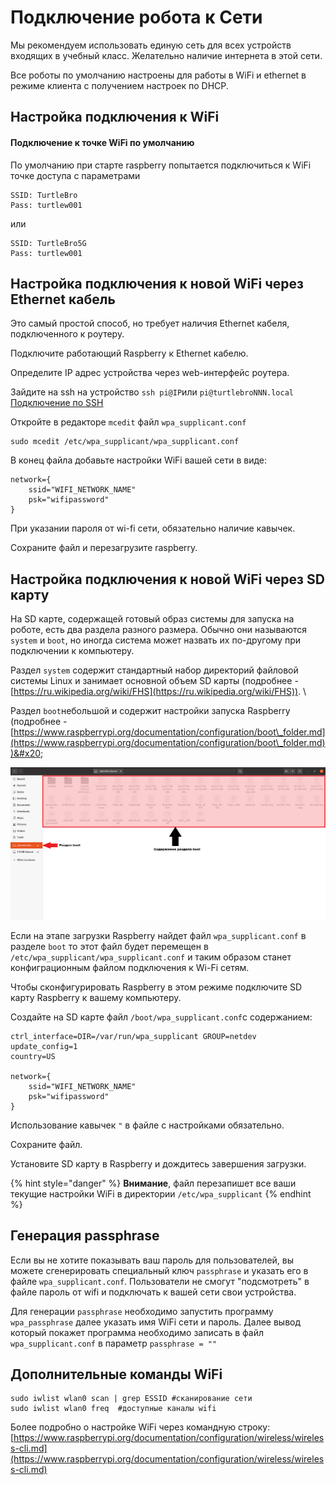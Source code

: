 # Подключение робота к Сети

Мы рекомендуем использовать единую сеть для всех устройств входящих в учебный класс. Желательно наличие интернета в этой сети.

Все роботы по умолчанию настроены для работы в WiFi и ethernet в режиме клиента с получением настроек по DHCP.

## Настройка подключения к WiFi

#### Подключение к точке WiFi по умолчанию

По умолчанию при старте raspberry попытается подключиться к WiFi точке доступа с параметрами

```
SSID: TurtleBro
Pass: turtlew001
```

или

```
SSID: TurtleBro5G
Pass: turtlew001
```

## **Настройка подключения к новой** WiFi **через Ethernet кабель**

Это самый простой способ, но требует наличия Ethernet кабеля, подключенного к роутеру.

Подключите работающий Raspberry к Ethernet кабелю.

Определите IP адрес устройства через web-интерфейс роутера.

Зайдите на ssh на устройство `ssh pi@IP`или `pi@turtlebroNNN.local`[ Подключение по SSH](ssh.md)

Откройте в редакторе `mcedit` файл `wpa_supplicant.conf`

```
sudo mcedit /etc/wpa_supplicant/wpa_supplicant.conf
```

В конец файла добавьте настройки WiFi вашей сети в виде:

```
network={
    ssid="WIFI_NETWORK_NAME"
    psk="wifipassword"
}
```

При указании пароля от wi-fi сети, обязательно наличие кавычек.

Сохраните файл и перезагрузите raspberry.

## **Настройка подключения к новой WiFi через SD карту**

На SD карте, содержащей готовый образ системы для запуска на роботе, есть два раздела разного размера. Обычно они называются `system` и `boot`, но иногда система может назвать их по-другому при подключении к компьютеру.&#x20;

Раздел `system` содержит стандартный набор директорий файловой системы Linux и занимает основной объем SD карты (подробнее - [https://ru.wikipedia.org/wiki/FHS](https://ru.wikipedia.org/wiki/FHS)). \


Раздел `boot`небольшой и содержит настройки запуска Raspberry (подробнее - [https://www.raspberrypi.org/documentation/configuration/boot\_folder.md](https://www.raspberrypi.org/documentation/configuration/boot\_folder.md))&#x20;

![](<../.gitbook/assets/Screenshot from 2022-02-08 16-22-24.png>)

Если на этапе загрузки Raspberry найдет файл `wpa_supplicant.conf` в разделе `boot` то этот файл будет перемещен в `/etc/wpa_supplicant/wpa_supplicant.conf` и таким образом станет конфиграционным файлом подключения к Wi-Fi сетям.

Чтобы сконфигурировать Raspberry в этом режиме подключите SD карту Raspberry к вашему компьютеру.

Создайте на SD карте файл `/boot/wpa_supplicant.conf`с содержанием:

```
ctrl_interface=DIR=/var/run/wpa_supplicant GROUP=netdev
update_config=1
country=US

network={
    ssid="WIFI_NETWORK_NAME"
    psk="wifipassword"
}
```

Использование кавычек `"` в файле с настройками обязательно.

Сохраните файл.

Установите SD карту в Raspberry и дождитесь завершения загрузки.&#x20;

{% hint style="danger" %}
**Внимание**, файл перезапишет все ваши текущие настройки WiFi в директории `/etc/wpa_supplicant`
{% endhint %}

## Генерация passphrase

Если вы не хотите показывать ваш пароль для пользователей, вы можете сгенерировать специальный ключ `passphrase` и указать его в файле `wpa_supplicant.conf`. Пользователи не смогут "подсмотреть" в файле пароль от wifi и подключать к вашей сети свои устройства.

Для генерации `passphrase` необходимо запустить программу `wpa_passphrase` далее указать имя WiFi сети и пароль. Далее вывод который покажет программа необходимо записать в файл `wpa_supplicant.conf` в параметр `passphrase = ""`

## Дополнительные команды WiFi

```
sudo iwlist wlan0 scan | grep ESSID #сканирование сети
sudo iwlist wlan0 freq  #доступные каналы wifi
```

Более подробно о настройке WiFi через командную строку: [https://www.raspberrypi.org/documentation/configuration/wireless/wireless-cli.md](https://www.raspberrypi.org/documentation/configuration/wireless/wireless-cli.md)
